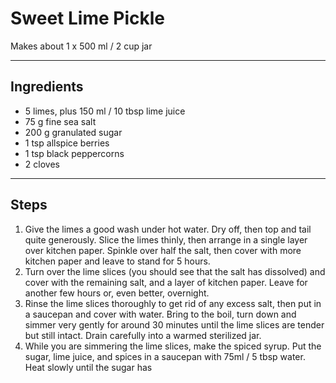 # Sweet Lime Pickle

Makes about 1 x 500 ml / 2 cup jar

---

## Ingredients

* 5 limes, plus 150 ml / 10 tbsp lime juice
* 75 g fine sea salt
* 200 g granulated sugar
* 1 tsp allspice berries
* 1 tsp black peppercorns
* 2 cloves


---

## Steps

1.  Give the limes a good wash under hot water. Dry off, then top and tail quite generously. Slice the limes thinly, then arrange in a single layer over kitchen paper. Spinkle over half the salt, then cover with more kitchen paper and leave to stand for 5 hours.
2.  Turn over the lime slices (you should see that the salt has dissolved) and cover with the remaining salt, and a layer of kitchen paper. Leave for another few hours or, even better, overnight.
3.  Rinse the lime slices thoroughly to get rid of any excess salt, then put in a saucepan and cover with water. Bring to the boil, turn down and simmer very gently for around 30 minutes until the lime slices are tender but still intact. Drain carefully into a warmed sterilized jar.
4.  While you are simmering the lime slices, make the spiced syrup. Put the sugar, lime juice, and spices in a saucepan with 75ml / 5 tbsp water. Heat slowly until the sugar has
